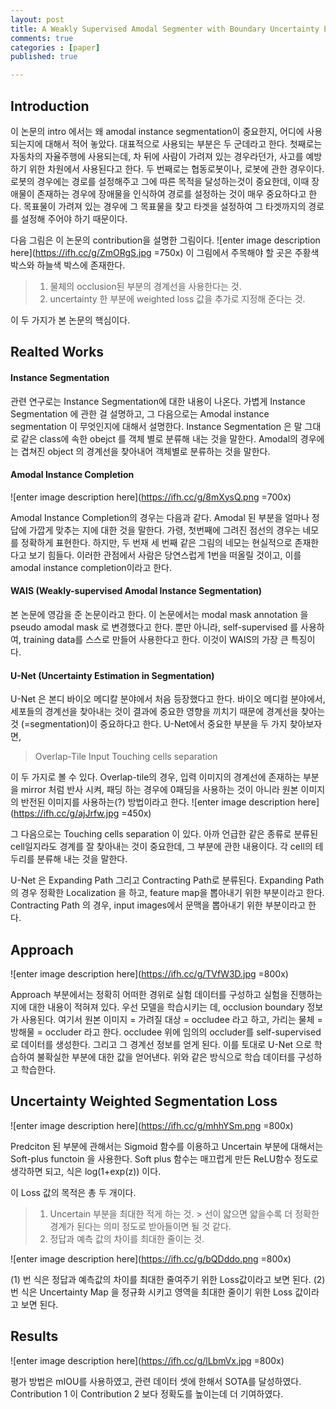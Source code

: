 ```yaml
---
layout: post
title: A Weakly Supervised Amodal Segmenter with Boundary Uncertainty Estimation
comments: true
categories : [paper]
published: true

---
```


## Introduction
이 논문의 intro 에서는 왜 amodal instance segmentation이 중요한지, 어디에 사용되는지에 대해서 적어 놓았다. 대표적으로 사용되는 부분은 두 군데라고 한다. 첫째로는 자동차의 자율주행에 사용되는데, 차 뒤에 사람이 가려져 있는 경우라던가, 사고를 예방하기 위한 차원에서 사용된다고 한다. 두 번째로는 협동로봇이나, 로봇에 관한 경우이다. 로봇의 경우에는 경로를 설정해주고 그에 따른 목적을 달성하는것이 중요한데, 이때 장애물이 존재하는 경우에 장애물을 인식하여 경로를 설정하는 것이 매우 중요하다고 한다. 목표물이 가려져 있는 경우에 그 목표물을 찾고 타겟을 설정하여 그 타겟까지의 경로를 설정해 주어야 하기 때문이다. 

다음 그림은 이 논문의 contribution을 설명한 그림이다.
![enter image description here](https://ifh.cc/g/ZmORgS.jpg =750x)
이 그림에서 주목해야 할 곳은 주황색 박스와 하늘색 박스에 존재한다. 
> 1. 물체의 occlusion된 부분의 경계선을 사용한다는 것.
> 2. uncertainty 한 부분에 weighted loss 값을 추가로 지정해 준다는 것.

이 두 가지가 본 논문의 핵심이다.

## Realted Works
#### Instance Segmentation
관련 연구로는 Instance Segmentation에 대한 내용이 나온다. 가볍게 Instance Segmentation 에 관한 걸 설명하고, 그 다음으로는 Amodal instance segmentation 이 무엇인지에 대해서 설명한다. Instance Segmentation 은 말 그대로 같은 class에 속한 obejct 를 객체 별로 분류해 내는 것을 말한다. Amodal의 경우에는 겹쳐진 object 의 경계선을 찾아내어 객체별로 분류하는 것을 말한다.

#### Amodal Instance Completion

![enter image description here](https://ifh.cc/g/8mXysQ.png =700x)

Amodal Instance Completion의 경우는 다음과 같다. Amodal 된 부분을 얼마나 정답에 가깝게 맞추는 지에 대한 것을 말한다. 가령, 첫번째에 그려진 점선의 경우는 네모를 정확하게 표현한다. 하지만, 두 번재 세 번째 같은 그림의 네모는 현실적으로 존재한다고 보기 힘들다. 이러한 관점에서 사람은 당연스럽게 1번을 떠올릴 것이고, 이를 amodal instance completion이라고 한다.

#### WAIS (Weakly-supervised Amodal Instance Segmentation)

본 논문에 영감을 준 논문이라고 한다. 이 논문에서는 modal mask annotation 을 pseudo amodal mask 로 변경했다고 한다. 뿐만 아니라, self-supervised 를 사용하여, training data를 스스로 만들어 사용한다고 한다. 이것이 WAIS의 가장 큰 특징이다.

#### U-Net (Uncertainty Estimation in Segmentation)

U-Net 은 본디 바이오 메디칼 분야에서 처음 등장했다고 한다. 바이오 메디컬 분야에서, 세포들의 경계선을 찾아내는 것이 결과에 중요한 영향을 끼치기 때문에 경계선을 찾아는 것 (=segmentation)이 중요하다고 한다. U-Net에서 중요한 부분을 두 가지 찾아보자면, 
> Overlap-Tile Input
> Touching cells separation
 
 이 두 가지로 볼 수 있다. Overlap-tile의 경우, 입력 이미지의 경계선에 존재하는 부분을 mirror 처럼 반사 시켜, 패딩 하는 경우에 0패딩을 사용하는 것이 아니라 원본 이미지의 반전된 이미지를 사용하는(?) 방법이라고 한다. 
 ![enter image description here](https://ifh.cc/g/ajJrfw.jpg  =450x)

그 다음으로는 Touching cells separation 이 있다. 아까 언급한 같은 종류로 분류된 cell일지라도 경계를 잘 찾아내는 것이 중요한데, 그 부분에 관한 내용이다. 각 cell의 테두리를 분류해 내는 것을 말한다.

U-Net 은 Expanding Path 그리고 Contracting Path로 분류된다. Expanding Path의 경우 정확한 Localization 을 하고, feature map을 뽑아내기 위한 부분이라고 한다. Contracting Path 의 경우, input images에서 문맥을 뽑아내기 위한 부분이라고 한다. 

## Approach
![enter image description here](https://ifh.cc/g/TVfW3D.jpg =800x)

Approach 부분에서는 정확히 어떠한 경위로 실험 데이터를 구성하고 실험을 진행하는 지에 대한 내용이 적혀져 있다. 우선 모델을 학습시키는 데, occlusion boundary 정보가 사용된다. 여기서 원본 이미지 = 가려질 대상 = occludee 라고 하고, 가리는 물체 = 방해물 = occluder 라고 한다. occludee 위에 임의의 occluder를 self-supervised로 데이터를 생성한다. 그리고 그 경계선 정보를 얻게 된다. 이를 토대로 U-Net 으로 학습하여 불확실한 부분에 대한 값을 얻어낸다. 위와 같은 방식으로 학습 데이터를 구성하고 학습한다.

## Uncertainty Weighted Segmentation Loss

![enter image description here](https://ifh.cc/g/mhhYSm.png =800x)

Predciton 된 부분에 관해서는 Sigmoid 함수를 이용하고 Uncertain 부분에 대해서는 Soft-plus functoin 을 사용한다. Soft plus 함수는 매끄럽게 만든 ReLU함수 정도로 생각하면 되고, 식은 log(1+exp(z)) 이다. 

이 Loss 값의 목적은 총 두 개이다.
> 1. Uncertain 부분을 최대한 적게 하는 것. > 선이 얇으면 얇을수록 더 정확한 경계가 된다는 의미 정도로 받아들이면 될 것 같다.
> 2. 정답과 예측 값의 차이를 최대한 줄이는 것.

![enter image description here](https://ifh.cc/g/bQDddo.png =800x)

(1) 번 식은 정답과 예측값의 차이를 최대한 줄여주기 위한 Loss값이라고 보면 된다.
(2) 번 식은 Uncertainty Map 을 정규화 시키고 영역을 최대한 줄이기 위한 Loss 값이라고 보면 된다.

## Results
![enter image description here](https://ifh.cc/g/lLbmVx.jpg =800x)

평가 방법은 mIOU를 사용하였고, 관련 데이터 셋에 한해서 SOTA를 달성하였다. 
Contribution 1 이 Contribution 2 보다 정확도를 높이는데 더 기여하였다.
